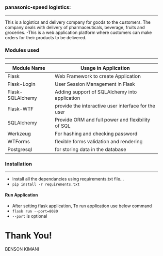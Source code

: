 ### panasonic-speed logistics: 
---
This is a logistics and delivery company for goods to the customers.
The company deals with delivery of pharmaceuticals, beverage, fruits and groceries. 
-This is a web application platform where customers can make orders for their products to be delivered.

### Modules used
---
| Module Name    | Usage in Application |
|----------------|----------------------|
|Flask           |Web Framework to create Application|
|Flask-Login     | User Session Management in Flask|
|Flask-SQLAlchemy|Adding support of SQLAlchemy into application|
|Flask-WTF       | provide the interactive user interface for the user |
|SQLAlchemy      |Provide ORM and  full power and flexibility of SQL |
|Werkzeug        | For hashing and checking password|
|WTForms         |flexible forms validation and rendering|
|Postgresql      |for storing data in the database| 
### Installation
---
- Install all the dependancies using requirements.txt file...
- ```pip install -r requirements.txt```

#### Run Application
- After setting flask application, To run application use below command
- ```flask run --port=8080```
- ```--port``` is optional


# Thank You!
BENSON KIMANI
